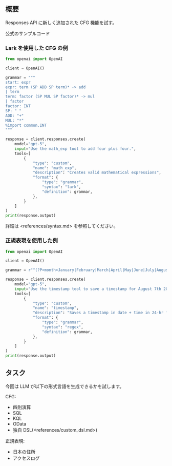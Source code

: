## 概要

Responses API に新しく追加された CFG 機能を試す。

公式のサンプルコード

### Lark を使用した CFG の例

```python
from openai import OpenAI

client = OpenAI()

grammar = """
start: expr
expr: term (SP ADD SP term)* -> add
| term
term: factor (SP MUL SP factor)* -> mul
| factor
factor: INT
SP: " "
ADD: "+"
MUL: "*"
%import common.INT
"""

response = client.responses.create(
    model="gpt-5",
    input="Use the math_exp tool to add four plus four.",
    tools=[
        {
            "type": "custom",
            "name": "math_exp",
            "description": "Creates valid mathematical expressions",
            "format": {
                "type": "grammar",
                "syntax": "lark",
                "definition": grammar,
            },
        }
    ]
)
print(response.output)
```

詳細は <references/syntax.md> を参照してください。

### 正規表現を使用した例

```python
from openai import OpenAI

client = OpenAI()

grammar = r"^(?P<month>January|February|March|April|May|June|July|August|September|October|November|December)s+(?P<day>d{1,2})(?:st|nd|rd|th)?s+(?P<year>d{4})s+ats+(?P<hour>0?[1-9]|1[0-2])(?P<ampm>AM|PM)$"

response = client.responses.create(
    model="gpt-5",
    input="Use the timestamp tool to save a timestamp for August 7th 2025 at 10AM.",
    tools=[
        {
            "type": "custom",
            "name": "timestamp",
            "description": "Saves a timestamp in date + time in 24-hr format.",
            "format": {
                "type": "grammar",
                "syntax": "regex",
                "definition": grammar,
            },
        }
    ]
)
print(response.output)
```

## タスク

今回は LLM が以下の形式言語を生成できるかを試します。

CFG:

- 四則演算
- SQL
- KQL
- OData
- 独自 DSL(<references/custom_dsl.md>)

正規表現:

- 日本の住所
- アクセスログ
